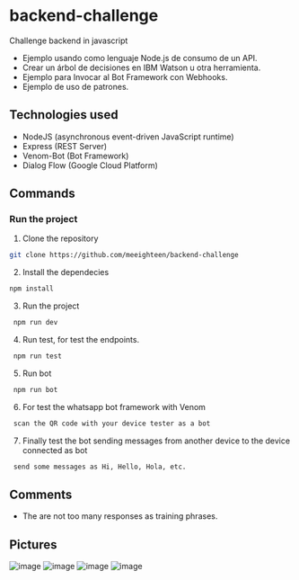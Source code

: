 # backend-challenge
Challenge backend in javascript

- Ejemplo usando como lenguaje Node.js de consumo de un API.
- Crear un árbol de decisiones en IBM Watson u otra herramienta.
- Ejemplo para Invocar al Bot Framework con Webhooks.
- Ejemplo de uso de patrones.

## Technologies used
- NodeJS (asynchronous event-driven JavaScript runtime)
- Express (REST Server)
- Venom-Bot (Bot Framework)
- Dialog Flow (Google Cloud Platform)

## Commands
### Run the project
1. Clone the repository
```bash
git clone https://github.com/meeighteen/backend-challenge
```

2.  Install the dependecies
```bash
npm install
```

3. Run the project
```bash
 npm run dev
```

4. Run test, for test the endpoints.
```bash
 npm run test
```
5. Run bot
```bash
 npm run bot
```
6. For test the whatsapp bot framework with Venom
```bash
 scan the QR code with your device tester as a bot
```
7. Finally test the bot sending messages from another device to the device connected as bot
```bash
 send some messages as Hi, Hello, Hola, etc. 
```

## Comments
- The are not too many responses as training phrases.

## Pictures
![image](https://user-images.githubusercontent.com/38815723/181042891-4208ab65-9449-40f4-9280-7431dcb04611.png)
![image](https://user-images.githubusercontent.com/38815723/181043099-8fbf02d3-6c59-4a9f-9354-df80fc2c19dc.png)
![image](https://user-images.githubusercontent.com/38815723/181043184-3a717141-226f-4163-8678-747d9a1f70fa.png)
![image](https://user-images.githubusercontent.com/38815723/181054048-6f47530b-a240-4a46-ad8f-e86748ab5ab6.png)

